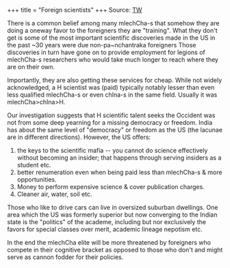 +++
title = "Foreign scientists"
+++
Source: [TW](https://threadreaderapp.com/thread/1636549709568376836.html)

There is a common belief among many mlechCha-s that somehow they are doing a oneway favor to the foreigners they are "training". What they don't get is some of the most important scientific discoveries made in the US in the past ~30 years were due non-pa~nchantraka foreigners Those discoveries in turn have gone on to provide employment for legions of mlechCha-s researchers who would take much longer to reach where they are on their own.

Importantly, they are also getting these services for cheap. While not widely acknowledged, a H scientist was (paid) typically notably lesser than even less qualified mlechCha-s or even chIna-s in the same field. Usually it was mlechCha>chIna>H.

Our investigation suggests that H scientific talent seeks the Occident was not from some deep yearning for a missing democracy or freedom. India has about the same level of "democracy" or freedom as the US (the lacunae are in different directions). However, the US offers: 

1. the keys to the scientific mafia -- you cannot do science effectively without becoming an insider; that happens through serving insiders as a student etc. 
2. better renumeration even when being paid less than mlechCha-s & more opportunities. 
3. Money to perform expensive science & cover publication charges. 
4. Cleaner air, water, soil etc. 

Those who like to drive cars can live in oversized suburban dwellings. One area which the US was formerly superior but now converging to the Indian state is the "politics" of the academe, including but nor exclusively the favors for special classes over merit, academic lineage nepotism etc. 

In the end the mlechCha elite will be more threatened by foreigners who compete in their cognitive bracket as opposed to those who don't and might serve as cannon fodder for their policies.
